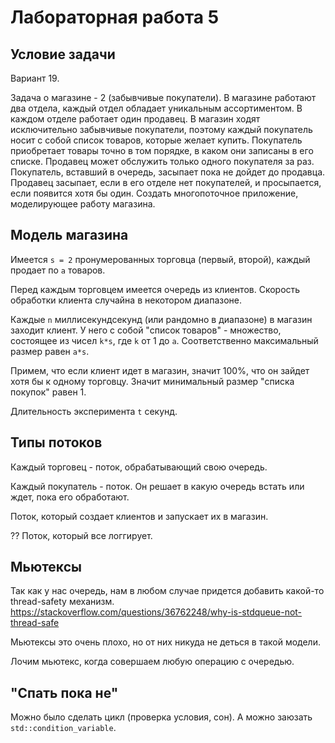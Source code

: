 # Лабораторная работа 5

## Условие задачи

Вариант 19.

Задача о магазине - 2 (забывчивые покупатели). В магазине работают два отдела, каждый отдел обладает уникальным ассортиментом. В каждом отделе работает один продавец. В магазин ходят исключительно забывчивые покупатели, поэтому каждый покупатель носит с собой список товаров, которые желает купить. Покупатель приобретает товары точно в том порядке, в каком они записаны в его списке. Продавец может обслужить только одного покупателя за раз. Покупатель, вставший в очередь, засыпает пока не дойдет до продавца. Продавец засыпает, если в его отделе нет покупателей, и просыпается, если появится хотя бы один. Создать многопоточное приложение, моделирующее работу магазина.

## Модель магазина

Имеется `s = 2` пронумерованных торговца (первый, второй), каждый продает по `a` товаров.

Перед каждым торговцем имеется очередь из клиентов. Скорость обработки клиента случайна в некотором диапазоне.

Каждые `n` миллисекундсекунд (или рандомно в диапазоне) в магазин заходит клиент. У него с собой "список товаров" - множество, состоящее из чисел `k*s`, где `k` от 1 до `a`. Соответственно максимальный размер равен `a*s`.

Примем, что если клиент идет в магазин, значит 100%, что он зайдет хотя бы к одному торговцу. Значит минимальный размер "списка покупок" равен 1.

Длительность эксперимента `t` секунд.

## Типы потоков

Каждый торговец - поток, обрабатывающий свою очередь.

Каждый покупатель - поток. Он решает в какую очередь встать или ждет, пока его обработают.

Поток, который создает клиентов и запускает их в магазин.

?? Поток, который все логгирует.

## Мьютексы

Так как у нас очередь, нам в любом случае придется добавить какой-то thread-safety механизм. https://stackoverflow.com/questions/36762248/why-is-stdqueue-not-thread-safe

Мьютексы это очень плохо, но от них никуда не деться в такой модели.

Лочим мьютекс, когда совершаем любую операцию с очередью.

## "Спать пока не"

Можно было сделать цикл (проверка условия, сон). А можно заюзать `std::condition_variable`.
